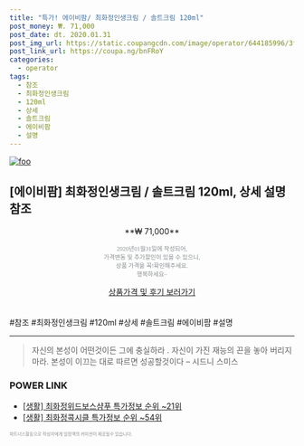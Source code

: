 ```yaml
--- 
title: "특가! 에이비팜/ 최화정인생크림 / 솔트크림 120ml" 
post_money: ₩. 71,000 
post_date: dt. 2020.01.31 
post_img_url: https://static.coupangcdn.com/image/operator/644185996/3f05018f-e737-2bc1-4d45-032783406a09.jpg 
post_link_url: https://coupa.ng/bnFRoY 
categories: 
  - operator 
tags: 
  - 참조 
  - 최화정인생크림 
  - 120ml 
  - 상세 
  - 솔트크림 
  - 에이비팜 
  - 설명 
--- 
```

[![foo](https://static.coupangcdn.com/image/operator/644185996/3f05018f-e737-2bc1-4d45-032783406a09.jpg)](https://coupa.ng/bnFRoY) 

## [에이비팜] 최화정인생크림 / 솔트크림 120ml, 상세 설명 참조 
<p style="text-align: center;">**₩ 71,000**</p> 
<p style="text-align: center;"><span style="color: #898c8f; font-family: Georgia,Times,serif; font-size: 0.75em;">2020년01월31일에 작성되어, <br>가격변동 및 추가할인이 있을 수 있으니,<br> 상품 가격을 꼭!확인해주세요.<br>행복하세요~</span> 
</p>	 
<div markdown="0" style="text-align: center;"><a href="https://coupa.ng/bnFRoY" class="btn btn--success">상품가격 및 후기 보러가기</a></div> 
<br><br> 
  #참조 #최화정인생크림 #120ml #상세 #솔트크림 #에이비팜 #설명 
<hr> 

> 자신의 본성이 어떤것이든 그에 충실하라 . 자신이 가진 재능의 끈을 놓아 버리지 마라. 본성이 이끄는 대로 따르면 성공할것이다 – 시드니 스미스 


### POWER LINK

* <a href="https://blog.naver.com/sakai111/221778372570" target="_blank"> [생활] 최화정위드보스샴푸 특가정보 순위 ~21위</a>
* <a href="https://blog.naver.com/sakai111/221782342976" target="_blank"> [생활] 최화정콕시클 특가정보 순위 ~54위</a>

<span style="color: #898c8f; font-family: Georgia,Times,serif; font-size: 0.55em;">파트너스활동으로 작성자에게 일정액의 커미션이 제공될수 있습니다.</span> 
